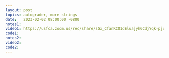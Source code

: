 ```yaml
---
layout: post
topics: autograder, more strings
date:   2023-02-02 08:00:00 -0800
notes1: 
video1: https://usfca.zoom.us/rec/share/sGx_CfanRCO1dEluajyh6CdjYqk-pjuOfJJnmn9O83ny9sjmBnMu3wFGfcNDGAni.rTPPgbhLbKrZPPvw
code1:  
notes2: 
video2: 
code2:  
---
```

